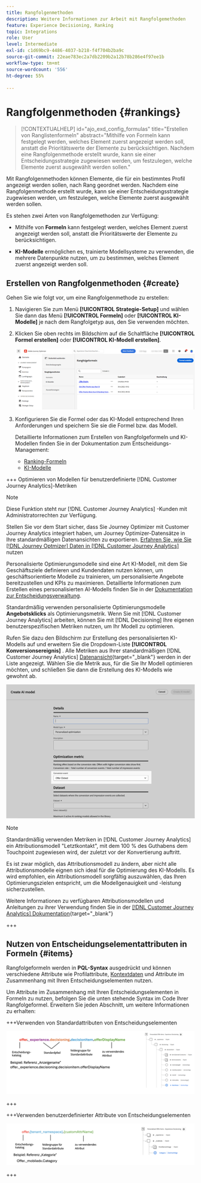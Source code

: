 ```yaml
---
title: Rangfolgenmethoden
description: Weitere Informationen zur Arbeit mit Rangfolgemethoden
feature: Experience Decisioning, Ranking
topic: Integrations
role: User
level: Intermediate
exl-id: c1d69bc9-4486-4037-b218-f4f704b2ba9c
source-git-commit: 22eae783ec2a7db2209b2a12b78b286e4f97ee1b
workflow-type: tm+mt
source-wordcount: '556'
ht-degree: 55%

---
```


# Rangfolgenmethoden {#rankings}

>[!CONTEXTUALHELP]
>id="ajo_exd_config_formulas"
>title="Erstellen von Ranglistenformeln"
>abstract="Mithilfe von Formeln kann festgelegt werden, welches Element zuerst angezeigt werden soll, anstatt die Prioritätswerte der Elemente zu berücksichtigen. Nachdem eine Rangfolgenmethode erstellt wurde, kann sie einer Entscheidungsstrategie zugewiesen werden, um festzulegen, welche Elemente zuerst ausgewählt werden sollen."

Mit Rangfolgenmethoden können Elemente, die für ein bestimmtes Profil angezeigt werden sollen, nach Rang geordnet werden. Nachdem eine Rangfolgenmethode erstellt wurde, kann sie einer Entscheidungsstrategie zugewiesen werden, um festzulegen, welche Elemente zuerst ausgewählt werden sollen.

Es stehen zwei Arten von Rangfolgemethoden zur Verfügung:

* Mithilfe von **Formeln** kann festgelegt werden, welches Element zuerst angezeigt werden soll, anstatt die Prioritätswerte der Elemente zu berücksichtigen.

* **KI-Modelle** ermöglichen es, trainierte Modellsysteme zu verwenden, die mehrere Datenpunkte nutzen, um zu bestimmen, welches Element zuerst angezeigt werden soll.

## Erstellen von Rangfolgenmethoden {#create}

Gehen Sie wie folgt vor, um eine Rangfolgenmethode zu erstellen:

1. Navigieren Sie zum Menü **[!UICONTROL Strategie-Setup]** und wählen Sie dann das Menü **[!UICONTROL Formeln]** oder **[!UICONTROL KI-Modelle]** je nach dem Rangfolgetyp aus, den Sie verwenden möchten.

1. Klicken Sie oben rechts im Bildschirm auf die Schaltfläche **[!UICONTROL Formel erstellen]** oder **[!UICONTROL KI-Modell erstellen]**.

   ![](assets/ranking-create.png)

1. Konfigurieren Sie die Formel oder das KI-Modell entsprechend Ihren Anforderungen und speichern Sie sie die Formel bzw. das Modell.

   Detaillierte Informationen zum Erstellen von Rangfolgeformeln und KI-Modellen finden Sie in der Dokumentation zum Entscheidungs-Management:

   * [Ranking-Formeln](../offers/ranking/create-ranking-formulas.md)
   * [KI-Modelle](../offers/ranking/ai-models.md)

+++ Optimieren von Modellen für benutzerdefinierte [!DNL Customer Journey Analytics]-Metriken

>[!NOTE]
>
>Diese Funktion steht nur [!DNL Customer Journey Analytics] -Kunden mit Administratorrechten zur Verfügung.
>
>Stellen Sie vor dem Start sicher, dass Sie Journey Optimizer mit Customer Journey Analytics integriert haben, um Journey Optimizer-Datensätze in Ihre standardmäßigen Datenansichten zu exportieren. [Erfahren Sie, wie Sie  [!DNL Journey Optmizer] Daten in [!DNL Customer Journey Analytics]](../reports/cja-ajo.md) nutzen

Personalisierte Optimierungsmodelle sind eine Art KI-Modell, mit dem Sie Geschäftsziele definieren und Kundendaten nutzen können, um geschäftsorientierte Modelle zu trainieren, um personalisierte Angebote bereitzustellen und KPIs zu maximieren. Detaillierte Informationen zum Erstellen eines personalisierten AI-Modells finden Sie in der [Dokumentation zur Entscheidungsverwaltung](../offers/ranking/personalized-optimization-model.md).

Standardmäßig verwenden personalisierte Optimierungsmodelle **Angebotsklicks** als Optimierungsmetrik. Wenn Sie mit [!DNL Customer Journey Analytics] arbeiten, können Sie mit [!DNL Decisioning] Ihre eigenen benutzerspezifischen Metriken nutzen, um Ihr Modell zu optimieren.

Rufen Sie dazu den Bildschirm zur Erstellung des personalisierten KI-Modells auf und erweitern Sie die Dropdown-Liste **[!UICONTROL Konversionsereignis]** . Alle Metriken aus Ihrer standardmäßigen [!DNL Customer Journey Analytics] [Datenansicht](https://experienceleague.adobe.com/en/docs/analytics-platform/using/cja-dataviews/data-views){target="_blank"} werden in der Liste angezeigt. Wählen Sie die Metrik aus, für die Sie Ihr Modell optimieren möchten, und schließen Sie dann die Erstellung des KI-Modells wie gewohnt ab.

![](assets/ai-ranking-custom-metrics.png)

>[!NOTE]
>
>Standardmäßig verwenden Metriken in [!DNL Customer Journey Analytics] ein Attributionsmodell &quot;Letztkontakt&quot;, mit dem 100 % des Guthabens dem Touchpoint zugewiesen wird, der zuletzt vor der Konvertierung auftritt.
>
>Es ist zwar möglich, das Attributionsmodell zu ändern, aber nicht alle Attributionsmodelle eignen sich ideal für die Optimierung des KI-Modells. Es wird empfohlen, ein Attributionsmodell sorgfältig auszuwählen, das Ihren Optimierungszielen entspricht, um die Modellgenauigkeit und -leistung sicherzustellen.
>
>Weitere Informationen zu verfügbaren Attributionsmodellen und Anleitungen zu ihrer Verwendung finden Sie in der [[!DNL Customer Journey Analytics] Dokumentation](https://experienceleague.adobe.com/en/docs/analytics-platform/using/cja-dataviews/component-settings/attribution){target="_blank"}

+++

## Nutzen von Entscheidungselementattributen in Formeln {#items}

Rangfolgeformeln werden in **PQL-Syntax** ausgedrückt und können verschiedene Attribute wie Profilattribute, [Kontextdaten](context-data.md) und Attribute im Zusammenhang mit Ihren Entscheidungselementen nutzen.

Um Attribute im Zusammenhang mit Ihren Entscheidungselementen in Formeln zu nutzen, befolgen Sie die unten stehende Syntax im Code Ihrer Rangfolgeformel. Erweitern Sie jeden Abschnitt, um weitere Informationen zu erhalten:

+++Verwenden von Standardattributen von Entscheidungselementen

![](assets/formula-attribute.png)

+++

+++Verwenden benutzerdefinierter Attribute von Entscheidungselementen

![](assets/formula-attribute-custom.png)

+++
